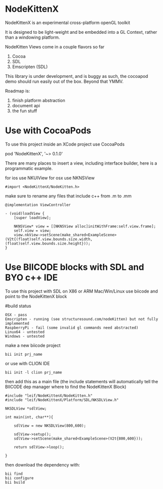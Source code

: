# NodeKittenX

NodeKittenX is an experimental cross-platform openGL toolkit

It is designed to be light-weight and be embedded into a GL Context, rather than a windowing platform.

NodeKitten Views come in a couple flavors so far
1. Cocoa
2. SDL
3. Emscripten (SDL)

This library is under development, and is buggy as such, the cocoapod demo should run easily out of the box. Beyond that YMMV.

Roadmap is:
1. finish platform abstraction
2. document api
3. the fun stuff

# Use with CocoaPods

To use this project inside an XCode project use CocoaPods

pod 'NodeKittenX', '~> 0.1.0'

There are many places to insert a view, including interface builder, here is a programmatic example.

for ios use NKUIView
for osx use NKNSView

```
#import <NodeKittenX/NodeKitten.h>
```
make sure to rename any files that include c++ from .m to .mm
```
@implementation ViewController

- (void)loadView {
    [super loadView];
    
    NKNSView* view = [[NKNSView alloc]initWithFrame:self.view.frame];
    self.view = view;
    view.nkView->setScene(make_shared<ExampleScene>(V2t{(float)self.view.bounds.size.width,(float)self.view.bounds.size.height}));
}
```

# Use BIICODE blocks with SDL and BYO c++ IDE

To use this project with SDL on X86 or ARM Mac/Win/Linux use biicode and point to the NodeKittenX block

#build status
```
OSX - pass
Emscripten - running (see structuresound.com/nodeKitten) but not fully implemented
RaspberryPi - fail (some invalid gl commands need abstracted)
Linux64 - untested
Windows - untested
```

make a new biicode project
```
bii init prj_name
```
or use with CLION IDE
```
bii init -l clion prj_name
```
then add this as a main file
(the include statements will automatically tell the BIICODE dep manager where to find the NodeKittenX Block)
```
#include "leif/NodeKittenX/NodeKitten.h"
#include "leif/NodeKittenX/Platform/SDL/NKSDLView.h"

NKSDLView *sdlView;

int main(int, char**){

    sdlView = new NKSDLView(800,600);

    sdlView->setup();
    sdlView->setScene(make_shared<ExampleScene>(V2t{800,600}));

    return sdlView->loop();

}
```
then download the dependency with:
```
bii find
bii configure
bii build
```



